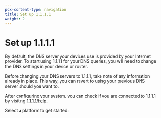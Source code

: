 ```yaml
---
pcx-content-type: navigation
title: Set up 1.1.1.1
weight: 2
---
```


# Set up 1.1.1.1

By default, the DNS server your devices use is provided by your Internet provider. To start using 1.1.1.1 for your DNS queries, you will need to change the DNS settings in your device or router.

Before changing your DNS servers to 1.1.1.1, take note of any information already in place. This way, you can revert to using your previous DNS server should you want to.

After configuring your system, you can check if you are connected to 1.1.1.1 by visiting [1.1.1.1/help](https://1.1.1.1/help).

Select a platform to get started:

<DirectoryListing path="/setup-1.1.1.1"/>
